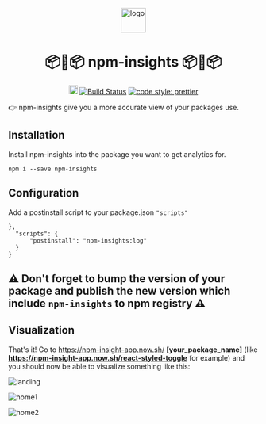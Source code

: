 <p align="center">
	<img src='/docs/logo.png' alt='logo' width=50>
</p>
<h1 align="center">
	📦🔮📦 npm-insights 📦🔮📦
</h1>
<p align="center">
	<a href="https://badge.fury.io/js/npm-insights"><img src="https://badge.fury.io/js/npm-insights.svg" alt="npm version" height="18"></a>
    <a href='https://semaphoreci.com/guillaumemorin/npm-insights'> <img src='https://semaphoreci.com/api/v1/guillaumemorin/npm-insights/branches/master/shields_badge.svg' alt='Build Status'></a>
	<a href='https://github.com/prettier/prettier'> <img src='https://img.shields.io/badge/code_style-prettier-ff69b4.svg?style=flat-square' alt='code style: prettier'></a>
</p>

👉 npm-insights give you a more accurate view of your packages use.

## Installation

Install npm-insights into the package you want to get analytics for.

```
npm i --save npm-insights
```

## Configuration

Add a postinstall script to your package.json `"scripts"`

```
},
  "scripts": {
	  "postinstall": "npm-insights:log"
  }
}
```

## ⚠️ **Don't forget to bump the version of your package and publish the new version which include `npm-insights` to npm registry** ⚠️

## Visualization

That's it! Go to https://npm-insight-app.now.sh/ **[your_package_name]** (like **https://npm-insight-app.now.sh/react-styled-toggle** for example) and you should now be able to visualize something like this:

![landing](/docs/landing.png)

![home1](/docs/home1.png)

![home2](/docs/home2.png)
